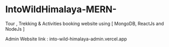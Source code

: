 # IntoWildHimalaya-MERN-
Tour , Trekking &amp; Activities booking website using [ MongoDB, ReactJs and NodeJs ]

Admin Website link : into-wild-himalaya-admin.vercel.app
